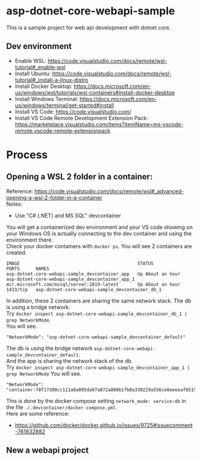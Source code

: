 # asp-dotnet-core-webapi-sample
This is a sample project for web api development with dotnet core.
## Dev environment
* Enable WSL: https://code.visualstudio.com/docs/remote/wsl-tutorial#_enable-wsl
* Install Ubuntu: https://code.visualstudio.com/docs/remote/wsl-tutorial#_install-a-linux-distro
* Install Docker Desktop: https://docs.microsoft.com/en-us/windows/wsl/tutorials/wsl-containers#install-docker-desktop
* Install Windows Terminal: https://docs.microsoft.com/en-us/windows/terminal/get-started#install
* Install VS Code: https://code.visualstudio.com/
* Install VS Code Remote Development Extension Pack: https://marketplace.visualstudio.com/items?itemName=ms-vscode-remote.vscode-remote-extensionpack
# Process
## Opening a WSL 2 folder in a container: 
Reference: https://code.visualstudio.com/docs/remote/wsl#_advanced-opening-a-wsl-2-folder-in-a-container  
Notes:
* Use "C# (.NET) and MS SQL" devcontainer

You will get a containerized dev environment and your VS code showing on your Windows OS is actually connecting to the dev container and using the environment there.  
Check your docker containers with `docker ps`. You will see 2 containers are created.
```
IMAGE                                            STATUS             PORTS      NAMES
asp-dotnet-core-webapi-sample_devcontainer_app   Up About an hour              asp-dotnet-core-webapi-sample_devcontainer_app_1
mcr.microsoft.com/mssql/server:2019-latest       Up About an hour   1433/tcp   asp-dotnet-core-webapi-sample_devcontainer_db_1
```
In addition, these 2 containers are sharing the same network stack.
The db is using a bridge network.  
Try `docker inspect asp-dotnet-core-webapi-sample_devcontainer_db_1 | grep NetworkMode`.  
You will see.
```
"NetworkMode": "asp-dotnet-core-webapi-sample_devcontainer_default"
```
The db is using the bridge network `asp-dotnet-core-webapi-sample_devcontainer_default`.  
And the app is sharing the network stack of the db.  
Try `docker inspect asp-dotnet-core-webapi-sample_devcontainer_app_1 | grep NetworkMode`
You will see.
```
"NetworkMode": "container:f8f17300cc111a8a095da97a872a800b1fb0a330229a556ce8eeeeaf65155a58"
```
This is done by the docker compose setting `network_mode: service:db` in the file `./.devcontainer/docker-compose.yml`.  
Here are some reference:
* https://github.com/docker/docker.github.io/issues/9725#issuecomment-761832882
## New a webapi project